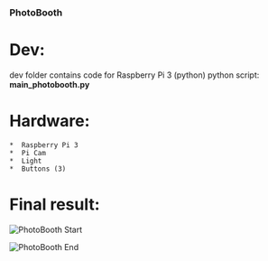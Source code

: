 ### PhotoBooth


# Dev:
dev folder contains code for Raspberry Pi 3 (python)
python script: **main_photobooth.py**

# Hardware:
    *  Raspberry Pi 3
    *  Pi Cam
    *  Light
    *  Buttons (3)


# Final result: 

![PhotoBooth Start](Pictures/IMG_0405.png)

![PhotoBooth End](Pictures/IMG_0499.png)

